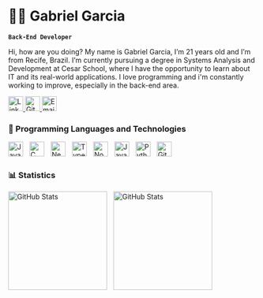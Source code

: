 # 👨‍💻 Gabriel Garcia

**`Back-End Developer`**

Hi, how are you doing?
My name is Gabriel Garcia, I’m 21 years old and I’m from Recife, Brazil.
I’m currently pursuing a degree in Systems Analysis and Development at Cesar School, where I have the opportunity to learn about IT and its real-world applications.
I love programming and i'm constantly working to improve, especially in the back-end area.

<p align="left">
    <a href="[Your LinkedIn Profile URL]">
        <img
            alt="LinkedIn"
            title="Conecte-se no LinkedIn"
            width="30px"
            src="https://cdn.jsdelivr.net/gh/devicons/devicon@latest/icons/linkedin/linkedin-original.svg"
        />
    </a>
    <a href="https://github.com/Larissakich">
        <img
            alt="GitHub"
            title="Me siga no GitHub"
            width="30px"
            src="https://cdn.jsdelivr.net/gh/devicons/devicon@latest/icons/github/github-original.svg"
        />
    </a>
    <a href="mailto:[Your Email Address]">
        <img
            alt="Email"
            title="Envie-me um e-mail"
            width="30px"
            src="https://cdn.jsdelivr.net/gh/devicons/devicon@latest/icons/mail/mail-original.svg"
        />
    </a>
</p>

### 🤖 Programming Languages and Technologies

<img 
    align="left" 
    alt="Java" 
    title="Java"
    width="30px" 
    style="padding-right: 10px;" 
    src="https://cdn.jsdelivr.net/gh/devicons/devicon@latest/icons/java/java-original.svg" 
/>
<img 
    align="left" 
    alt="C"
    title="C" 
    width="30px" 
    style="padding-right: 10px;" 
    src="https://cdn.jsdelivr.net/gh/devicons/devicon@latest/icons/c/c-original.svg" 
/>
<img 
    align="left" 
    alt="NestJs"
    title="NestJs" 
    width="30px" 
    style="padding-right: 10px;" 
    src="https://cdn.jsdelivr.net/gh/devicons/devicon@latest/icons/nestjs/nestjs-original.svg" 
/>
<img 
    align="left" 
    alt="TypeScript" 
    title="TypeScript"
    width="30px" 
    style="padding-right: 10px;" 
    src="https://cdn.jsdelivr.net/gh/devicons/devicon@latest/icons/typescript/typescript-original.svg" 
/>
<img 
    align="left" 
    alt="Node.js"
    title="Node.js" 
    width="30px" 
    style="padding-right: 10px;" 
    src="https://cdn.jsdelivr.net/gh/devicons/devicon@latest/icons/nodejs/nodejs-original-wordmark.svg" 
/>
<img 
    align="left" 
    alt="Javascript" 
    title="Javascript"
    width="30px" 
    style="padding-right: 10px;" 
    src="https://cdn.jsdelivr.net/gh/devicons/devicon@latest/icons/javascript/javascript-original.svg" 
/>
<img 
    align="left" 
    alt="Python" 
    title="Python"
    width="30px" 
    style="padding-right: 10px;" 
    src="https://cdn.jsdelivr.net/gh/devicons/devicon@latest/icons/python/python-original.svg" 
/>
<img 
    align="left" 
    alt="Git" 
    title="Git"
    width="30px" 
    style="padding-right: 10px;" 
    src="https://cdn.jsdelivr.net/gh/devicons/devicon@latest/icons/git/git-original.svg" 
/>

<br/>
<br/>

### 📊 Statistics

<p>
  <img 
    align="left" 
    alt="GitHub Stats" 
    height="200" 
    style="padding-right: 10px;" 
    src="https://github-readme-stats.vercel.app/api?username=Gabrieelgc2&show_icons=true&theme=tokyonight&include_all_commits=true" 
  />

<img 
      align="left" 
      alt="GitHub Stats" 
      height="200" 
      src="https://github-readme-stats.vercel.app/api/top-langs/?username=Gabrieelgc2&theme=tokyonight&layout=compact&custom_title=Technologies&langs_count=9" 
  />

</p>
